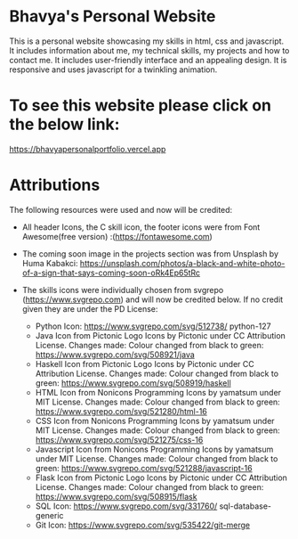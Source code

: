 # Bhavya's Personal Website

This is a personal website showcasing my skills in html, css and javascript. It includes information about me, my technical skills, my projects and how to contact me. It includes user-friendly interface and an appealing design. It is responsive and uses javascript for a twinkling animation. 


# To see this website please click on the below link:

https://bhavyapersonalportfolio.vercel.app

# Attributions

The following resources were used and now will be credited:

- All header Icons, the C skill icon, the footer icons were from Font Awesome(free version) :(https://fontawesome.com) 

- The coming soon image in the projects section was from Unsplash by Huma Kabakci: https://unsplash.com/photos/a-black-and-white-photo-of-a-sign-that-says-coming-soon-oRk4Ep65tRc


- The skills icons were individually chosen from svgrepo
    (https://www.svgrepo.com) and will now be credited below. If no credit given they are under the PD License:

    - Python Icon: https://www.svgrepo.com/svg/512738/
      python-127
    - Java Icon from Pictonic Logo Icons by Pictonic under CC 
      Attribution License. Changes made: Colour changed from black to green: https://www.svgrepo.com/svg/508921/java
    - Haskell Icon from Pictonic Logo Icons by Pictonic under
      CC Attribution License. Changes made: Colour changed from black to green: https://www.svgrepo.com/svg/508919/haskell
    - HTML Icon from Nonicons Programming Icons by yamatsum
      under MIT License. Changes made: Colour changed from black to green: https://www.svgrepo.com/svg/521280/html-16
    - CSS Icon from Nonicons Programming Icons by yamatsum
      under MIT License. Changes made: Colour changed from black to green: https://www.svgrepo.com/svg/521275/css-16
    - Javascript Icon from Nonicons Programming Icons by
      yamatsum under MIT License. Changes made: Colour changed from black to green: https://www.svgrepo.com/svg/521288/javascript-16
    - Flask Icon from Pictonic Logo Icons by Pictonic under
      CC Attribution License. Changes made: Colour changed from black to green: https://www.svgrepo.com/svg/508915/flask
    - SQL Icon: https://www.svgrepo.com/svg/331760/
      sql-database-generic
    - Git Icon: https://www.svgrepo.com/svg/535422/git-merge



